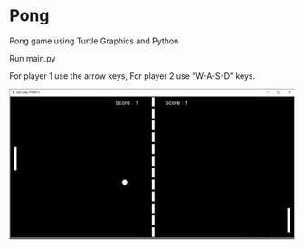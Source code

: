 # Pong
Pong game using Turtle Graphics and Python

Run main.py

For player 1 use the arrow keys,
For player 2 use "W-A-S-D" keys.

![alt text](https://github.com/korialstratz/Pong/blob/main/pong.png?raw=true)
